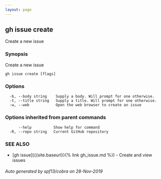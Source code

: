 ```yaml
---
layout: page
---
```


## gh issue create

Create a new issue

### Synopsis

Create a new issue

```
gh issue create [flags]
```

### Options

```
  -b, --body string    Supply a body. Will prompt for one otherwise.
  -t, --title string   Supply a title. Will prompt for one otherwise.
  -w, --web            Open the web browser to create an issue
```

### Options inherited from parent commands

```
      --help          Show help for command
  -R, --repo string   Current GitHub repository
```

### SEE ALSO

* [gh issue]({{site.baseurl}}{% link gh_issue.md %})	 - Create and view issues

###### Auto generated by spf13/cobra on 28-Nov-2019
